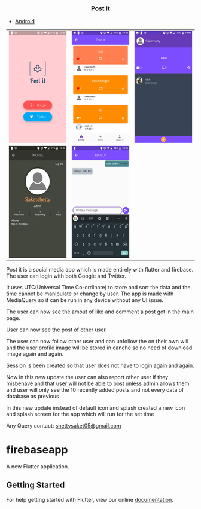 <center><h3>Post It</h3></center>

- [Android](https://github.com/saket-shetty/Post-it/raw/master/app-release.apk)

<table>
  <tr>
    <td><img src="material/login.jpeg" width="180" height="300"></td>
     <td><img src="material/main.jpeg" width="180" height="300"></td>
     <td><img src="material/message.jpeg" width="180" height="300"></td>
  </tr>
  <tr>
     <td><img src="material/profile.jpeg" width="180" height="300"></td>
     <td><img src="material/chat.jpeg" width="180" height="300"></td>
   </tr>

</table>

Post it is a social media app which is made entirely with flutter and firebase.
The user can login with both Google and Twitter.<br>

It uses UTC(Universal Time Co-ordinate) to store and sort the data and the time cannot be manipulate or change by user.
The app is made with MediaQuery so it can be run in any device without any UI issue.<br>

The user can now see the amout of like and comment a post got in the main page.<br>

User can now see the post of other user.<br>

The user can now follow other user and can unfollow the on their own will and the user profile image will be stored in canche so no need of download image again and again.<br>

Session is been created so that user does not have to login again and again.<br>

Now in this new update the user can also report other user if they misbehave and that user will not be able to post unless admin allows them and user will only see the 10 recently added posts and not every data of database as previous<br>

In this new update instead of default icon and splash created a new icon and splash screen for the app which will run for the set time<br>

Any Query contact: shettysaket05@gmail.com


# firebaseapp

A new Flutter application.

## Getting Started

For help getting started with Flutter, view our online
[documentation](https://flutter.io/).
